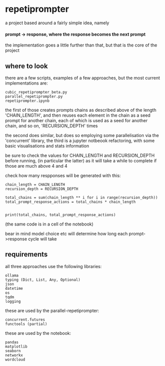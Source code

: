 # repetiprompter

a project based around a fairly simple idea, namely 

#### prompt -> response, where the response becomes the next prompt

the implementation goes a little further than that, but that is the core of the project



## where to look

there are a few scripts, examples of a few approaches, but the most current implementations are: 


```
cubic_repetiprompter_beta.py
parallel_repetiprompter.py
repetiprompter.ipynb
```
the first of those creates prompts chains as described above of the length 'CHAIN_LENGTH', and then reuses each element in the chain as a seed prompt for another chain, each of which is used as a seed for another chain, and so on, 'RECURSION_DEPTH' times

the second does similar, but does so employing some parallelisation via the 'concurrent' library, the third is a jupyter notbeook refactoring, with some basic visualisations and stats information


be sure to check the values for CHAIN_LENGTH and RECURSION_DEPTH before running, 
(in particular the latter) as it will take a while to complete if those are much above 4 and 4 

check how many respponses will be generated with this:

```
chain_length = CHAIN_LENGTH
recursion_depth = RECURSION_DEPTH

total_chains = sum(chain_length ** i for i in range(recursion_depth))
total_prompt_response_actions = total_chains * chain_length


print(total_chains, total_prompt_response_actions)
```

(the same code is in a cell of the notebook)

bear in mind model choice etc will determine how long each prompt->response cycle will take


## requirements

all three approaches use the following libraries:
```
ollama
typing (Dict, List, Any, Optional)
json
datetime
os
tqdm
logging
```

these are used by the parallel-repetiprompter:
```
concurrent.futures
functools (partial)
```

these are used by the notebook:

```
pandas 
matplotlib 
seaborn 
networkx 
wordcloud
```


